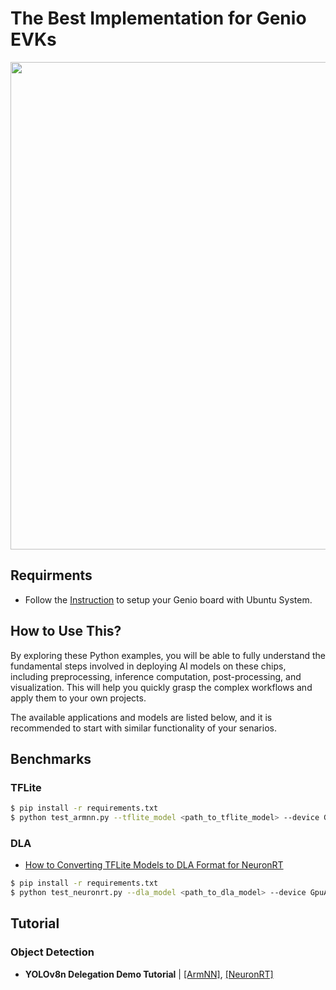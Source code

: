 # The Best Implementation for Genio EVKs

<div align="center">
<img src="https://github.com/R300-AI/ITRI-AI-Hub/blob/main/docs/assets/images/pages/genio_510_demonstration_workflow.png" width="780"/>
</div>

## Requirments
* Follow the [Instruction](https://r300-ai.github.io/ITRI-AI-Hub/docs/genio-evk.html) to setup your Genio board with Ubuntu System.

## How to Use This?

By exploring these Python examples, you will be able to fully understand the fundamental steps involved in deploying AI models on these chips, including preprocessing, inference computation, post-processing, and visualization. This will help you quickly grasp the complex workflows and apply them to your own projects.

The available applications and models are listed below, and it is recommended to start with similar functionality of your senarios.

## Benchmarks
### TFLite
```bash
$ pip install -r requirements.txt
$ python test_armnn.py --tflite_model <path_to_tflite_model> --device GpuAcc
```
### DLA
- [How to Converting TFLite Models to DLA Format for NeuronRT](#)
```bash
$ pip install -r requirements.txt
$ python test_neuronrt.py --dla_model <path_to_dla_model> --device GpuAcc
```
## Tutorial
### Object Detection
* **YOLOv8n Delegation Demo Tutorial** | [[ArmNN]](https://github.com/R300-AI/MTK-genio-demo/blob/main/docs/run_yolov8n_via_armnn.md), [[NeuronRT]](https://github.com/R300-AI/MTK-genio-demo/blob/main/docs/run_yolov8n_via_neuronrt.md)
